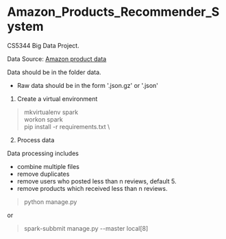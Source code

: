 # Amazon_Products_Recommender_System
CS5344 Big Data Project.

Data Source: [Amazon product data](http://jmcauley.ucsd.edu/data/amazon/)

Data should be in the folder data. 
- Raw data should be in the form '.json.gz' or '.json'

1. Create a virtual environment
> mkvirtualenv spark \
> workon spark \
> pip install -r requirements.txt \

2. Process data

Data processing includes 

- combine multiple files
- remove duplicates
- remove users who posted less than n reviews, default 5.  
- remove products which received less than n reviews.

> python manage.py

or

> spark-subbmit manage.py --master local[8]
